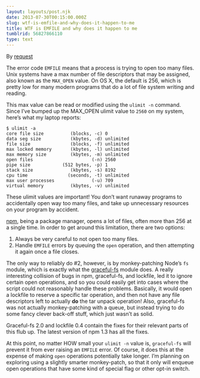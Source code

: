 ```yaml
---
layout: layouts/post.njk
date: 2013-07-30T00:15:00.000Z
slug: wtf-is-emfile-and-why-does-it-happen-to-me
title: WTF is EMFILE and why does it happen to me
tumblrid: 56827866110
type: text
---
```

<p>By <a href="https://twitter.com/maxogden/status/361995189205741568">request</a></p>

<p>The error code <code>EMFILE</code> means that a process is trying to open too many files.  Unix systems have a max number of file descriptors that may be assigned, also known as the <code>MAX_OPEN</code> value.  On OS X, the default is 256, which is pretty low for many modern programs that do a lot of file system writing and reading.</p>

<p>This max value can be read or modified using the <code>ulimit -n</code> command.  Since I&rsquo;ve bumped up the MAX_OPEN ulimit value to <code>2560</code> on my system, here&rsquo;s what my laptop reports:</p>

<pre><code>$ ulimit -a
core file size          (blocks, -c) 0
data seg size           (kbytes, -d) unlimited
file size               (blocks, -f) unlimited
max locked memory       (kbytes, -l) unlimited
max memory size         (kbytes, -m) unlimited
open files                      (-n) 2560
pipe size            (512 bytes, -p) 1
stack size              (kbytes, -s) 8192
cpu time               (seconds, -t) unlimited
max user processes              (-u) 709
virtual memory          (kbytes, -v) unlimited
</code></pre>

<p>These ulimit values are important!  You don&rsquo;t want runaway programs to accidentally open way too many files, and take up unnecessary resources on your program by accident.</p>

<p><a href="https://npmjs.org/">npm</a>, being a package manager, opens a lot of files, often more than 256 at a single time.  In order to get around this limitation, there are two options:</p>

<ol><li>Always be very careful to not open too many files.</li>
<li>Handle <code>EMFILE</code> errors by queuing the <code>open</code> operation, and then attempting it again once a file closes.</li>
</ol><p>The only way to reliably do #2, however, is by monkey-patching Node&rsquo;s <code>fs</code> module, which is exactly what the <a href="https://npmjs.org/package/graceful-fs">graceful-fs</a> module does.  A really interesting collision of bugs in npm, graceful-fs, and lockfile, led it to ignore certain open operations, and so you could easily get into cases where the script could not reasonably handle these problems.  Basically, it would open a lockfile to reserve a specific tar operation, and then not have any file descriptors left to actually <strong>do</strong> the tar unpack operation!  Also, graceful-fs was not actually monkey-patching with a queue, but instead trying to do some fancy clever back-off stuff, which just wasn&rsquo;t as solid.</p>

<p>Graceful-fs 2.0 and lockfile 0.4 contain the fixes for their relevant parts of this flub up.  The latest version of npm 1.3 has all the fixes.</p>

<p>At this point, no matter HOW small your <code>ulimit -n</code> value is, <code>graceful-fs</code> will prevent it from ever raising an <code>EMFILE</code> error.  Of course, it does this at the expense of making <code>open</code> operations potentially take longer.  I&rsquo;m planning on exploring using a slightly smarter monkey-patch, so that it only will enqueue open operations that have some kind of special flag or other opt-in switch.</p>
